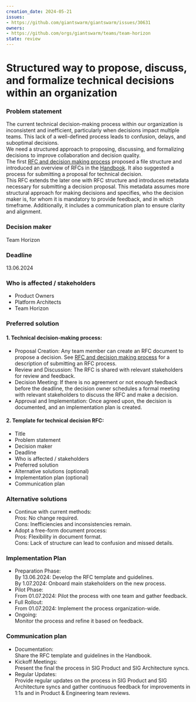 ```yaml
---
creation_date: 2024-05-21
issues:
- https://github.com/giantswarm/giantswarm/issues/30631
owners:
- https://github.com/orgs/giantswarm/teams/team-horizon
state: review
---
```


# Structured way to propose, discuss, and formalize technical decisions within an organization
### Problem statement

The current technical decision-making process within our organization is inconsistent and inefficient, particularly when decisions impact multiple teams. This lack of a well-defined process leads to confusion, delays, and suboptimal decisions.   
We need a structured approach to proposing, discussing, and formalizing decisions to improve collaboration and decision quality.  
The first [RFC and decision making process](https://handbook.giantswarm.io/docs/rfcs/decision-process/) proposed a file structure and introduced an overview of RFCs in the [Handbook](https://handbook.giantswarm.io/docs/rfcs/). 
It also suggested a process for submitting a proposal for technical decision.  
This RFC extends the later one with RFC structure and introduces metadata necessary for submitting a decision proposal. 
This metadata assumes more structural approach for making decisions and specifies, who the decision maker is, for whom it is mandatory to provide feedback, and in which timeframe. Additionally, it includes a communication plan to ensure clarity and alignment.
### Decision maker

Team Horizon
### Deadline

13.06.2024
### Who is affected / stakeholders

- Product Owners
- Platform Architects
- Team Horizon

### Preferred solution
#### 1. Technical decision-making process:

- Proposal Creation: Any team member can create an RFC document to propose a decision. See [RFC and decision making process](https://handbook.giantswarm.io/docs/rfcs/decision-process/) for a description of submitting an RFC process.
- Review and Discussion: The RFC is shared with relevant stakeholders for review and feedback.
- Decision Meeting: If there is no agreement or not enough feedback before the deadline, the decision owner schedules a formal meeting with relevant stakeholders to discuss the RFC and make a decision.
- Approval and Implementation: Once agreed upon, the decision is documented, and an implementation plan is created.
#### 2. Template for technical decision RFC:

- Title
- Problem statement
- Decision maker
- Deadline
- Who is affected / stakeholders
- Preferred solution
- Alternative solutions (optional)
- Implementation plan (optional)
- Communication plan

### Alternative solutions
- Continue with current methods:  
  Pros: No change required.  
  Cons: Inefficiencies and inconsistencies remain.    
- Adopt a free-form document process:  
  Pros: Flexibility in document format.  
  Cons: Lack of structure can lead to confusion and missed details.  
### Implementation Plan
- Preparation Phase:  
By 13.06.2024: Develop the RFC template and guidelines.  
By 1.07.2024: Onboard main stakeholders on the new process.  
- Pilot Phase:  
From 01.07.2024: Pilot the process with one team and gather feedback.  
- Full Rollout:  
From 01.07.2024: Implement the process organization-wide.  
- Ongoing:  
Monitor the process and refine it based on feedback.  

### Communication plan

- Documentation:  
Share the RFC template and guidelines in the Handbook.  
- Kickoff Meetings:  
Present the final the process in SIG Product and SIG Architecture syncs.  
- Regular Updates:  
Provide regular updates on the process in SIG Product and SIG Architecture syncs and gather continuous feedback for improvements in 1:1s and in Product & Engineering team reviews.
